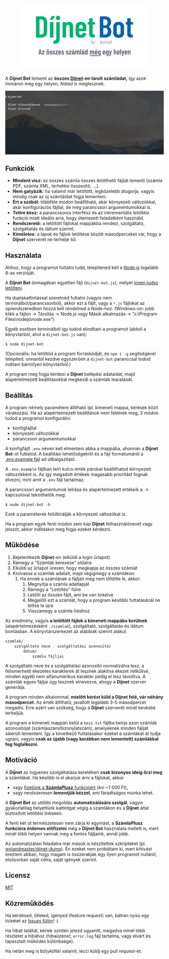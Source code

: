 # <div align="center"><img src="img/header.svg" width="400" title="Díjnet Bot" alt="Díjnet Bot - Az összes számlád még egy helyen"></div>



A **Díjnet Bot** lementi az **összes [Díjnet](https://www.dijnet.hu/)-en tárolt számládat,** így azok immáron még egy helyen, *Nálad is* meglesznek.



![](img/scrs.gif)



## Funkciók

- **Mindent visz:** az összes számla összes letölthető fájlját lementi (számla PDF, számla XML, terhelési összesítő, ...).
- **Nem gatyázik:** ha valamit már letöltött, legközelebb átugorja, vagyis mindig csak az új számláidat fogja lementeni.
- **Ért a szóból:** többféle módon beállítható, akár környezeti változókkal, akár konfigurációs fájllal, de még parancssori argumentumokkal is.
- **Tettre kész:** a parancssoros interfész és az inkrementális letöltési funkció miatt ideális arra, hogy ütemezett feladatként használd.
- **Rendszerető:** a letöltött fájlokat mappákba rendezi, szolgáltató, szolgáltatás és dátum szerint.
- **Kíméletes:** a lapok és fájlok letöltése között másodperceket vár, hogy a **Díjnet** szerverét ne terhelje túl.



## Használata

Ahhoz, hogy a programot futtatni tudd, telepítened kell a [Node.js](https://nodejs.org/en/) legalább 8-as verzióját.

A **Díjnet Bot** önmagában egyetlen fájl (`dijnet-bot.js`), melyet [innen tudsz letölteni]((https://github.com/juzraai/dijnet-bot/releases/latest)).

Ha duplakattintással szeretnéd futtatni (vagyis nem terminálból/parancssorból), akkor ezt a fájlt, vagy a `*.js` fájlokat az oprendszeredben hozzá kell rendelned a Node-hoz. (Windows-on: jobb klikk a fájlon -> Társítás -> Node.js vagy Másik alkalmazás -> "c:\Program Files\nodejs\node.exe")

Egyéb esetben terminálból így tudod elindítani a programot (abból a könyvtárból, ahol a `dijnet-bot.js` van):

```
$ node dijnet-bot
```

(Opcionális: ha letöltöd a program forráskódját, és `npm i -g` segítségével telepíted, onnantól kezdve egyszerűen a `dijnet-bot` paranccsal tudod indítani bármilyen könyvtárból.)

A program meg fogja kérdezi a **Díjnet** belépési adataidat, majd alapértelmezett beállításokkal megkezdi a számlák learatását.



## Beállítás

A program némely paramétere állítható (pl. kimeneti mappa, kérések közti várakozás). Ha az alapértelmezett beállítások nem felelnek meg, 3 módon tudod a programot konfigurálni:

- konfigfájllal
- környezeti változókkal
- parancssori argumentumokkal

A konfigfájlt `.env` néven kell elmenteni abba a mappába, ahonnan a **Díjnet Bot**-ot futtatod. A beállítási lehetőségekről és a fájl formátumáról a [.env.example fájl](https://github.com/juzraai/dijnet-bot/blob/master/.env.example) ad útbaigazítást.

A `.env.example` fájlban leírt kulcs-érték párokat beállíthatod környezeti változókként is. Az így megadott értékek magasabb prioritást fognak élvezni, mint amit a `.env` fájl tartalmaz.

A parancssori argumentumok leírása és alapértelmezett értékeik a `-h` kapcsolóval tekinthetők meg:

```
$ node dijnet-bot -h
```

Ezek a paraméterek felülbírálják a környezeti változókat is.

Ha a program egyik fenti módon sem kap **Díjnet** felhasználónevet vagy jelszót, akkor indításkor meg fogja ezeket kérdezni.



## Működése

1. Bejelentkezik **Díjnet**-en (elküldi a login űrlapot)
1. Rámegy a "Számlák keresése" oldalra
1. Elküldi az űrlapot üresen, hogy megkapja az összes számlát
1. Kiolvassa a számlák adatait, majd végigmegy a számlákon:
	1. Ha ennek a számlának a fájljait még nem töltötte le, akkor:
		1. Megnyitja a számla adatlapját
		1. Rámegy a "Letöltés" fülre
		1. Letölti az összes fájlt, ami be van linkelve
		1. Megjelöli ezt a számlát, hogy a program későbbi futtatásánál ne töltse le újra
		1. Visszamegy a számla listához

Az eredmény, vagyis **a letöltött fájlok a kimeneti mappába kerülnek** (alapértelmezésként `./szamlak`), szolgáltató, szolgáltatás és dátum bontásban. A könyvtárszerkezet az alábbiak szerint alakul:

```
szamlak/
	szolgáltató neve - szolgáltatási azonosító/
		dátum/
			számla fájljai
```

A szolgáltató neve és a szolgáltatási azonosító normalizálva lesz, a felismerhető ékezetes karakterek át lesznek alakítva ékezet nélkülivé, minden egyéb nem alfanumerikus karakter pedig el lesz távolítva. A számlák egyes fájljai úgy lesznek elnevezve, ahogy a **Díjnet** szerver generálja.

A program minden alkalommal, **mielőtt kérést küld a Díjnet felé, vár néhány másodpercet.** Az érték állítható, javallott legalább 3-5 másodpercet megadni. Erre azért van szükség, hogy a **Díjnet** szerverét minél kevésbé terheljük.

A program a kimeneti mappán belül a `kesz.txt` fájlba beírja azon számlák azonosítóját (számlaszám/bizonylatszám), amelyeknek minden fájlját sikerült lementeni. Így a következő futtatásakor ezeket a számlákat át tudja ugrani, vagyis **csak az újabb (vagy korábban nem lementett) számlákkal fog foglalkozni.**



## Motiváció

A **Díjnet** az ingyenes szolgáltatása keretében **csak bizonyos ideig őrzi meg** a számlákat. Ha később is el akarjuk érni a fájlokat, akkor

- vagy [fizetünk a **SzámlaPlusz** funkcióért](https://www.dijnet.hu/ekonto/docs/hu/szamlaplusz_tajekoztato.pdf) (évi ~1 000 Ft),
- vagy rendszeresen **lementjük kézzel**, ami fáradtságos munka lehet.

A **Díjnet Bot** az utóbbi megoldás **automatizálására szolgál**, vagyis gyakorlatilag helyettünk kattintgat végig a számlákon és a **Díjnet** által biztosított letöltési linkeken.

A fenti két út természetesen nem zárja ki egymást, a **SzámlaPlusz funkcióra érdemes előfizetni** még a **Díjnet Bot** használata mellett is, mert minél több helyen vannak meg a fontos fájljaink, annál jobb.

Az automatizálási feladatra már mások is készítettek szkripteket (pl. [wolandmaster/dijnet-dump](https://github.com/wolandmaster/dijnet-dump)). Én ezeket nem próbáltam ki, mert kihívást éreztem abban, hogy magam is összerakjak egy ilyen programot nulláról, elsősorban saját célra, saját igények szerint.



## Licensz

[MIT](LICENSE)



## Közreműködés

Ha kérdésed, ötleted, igényed (feature request) van, bátran nyiss egy ticketet az [*Issues* fülön](https://github.com/juzraai/dijnet-bot/issues)! :)

Ha hibát találtál, kérlek szintén jelezd ugyanitt, megadva minél több részletet a hibához (hibaüzenet, `error.log` fájl tartalma, vagy elvárt és tapasztalt működés különbsége).

Ha netán meg is bütyköltél valamit, lécci küldj egy pull request-et.
